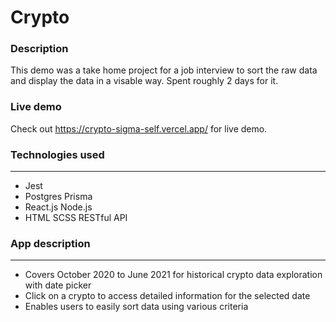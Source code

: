 # Crypto

### **Description**

This demo was a take home project for a job interview to sort the raw data and display the data in a visable way. Spent roughly 2 days for it.

### **Live demo**

Check out <https://crypto-sigma-self.vercel.app/> for live demo.

### **Technologies used**

---

- Jest
- Postgres Prisma
- React.js Node.js
- HTML SCSS RESTful API

### **App description**

---

- Covers October 2020 to June 2021 for historical crypto data exploration with date picker
- Click on a crypto to access detailed information for the selected date
- Enables users to easily sort data using various criteria
